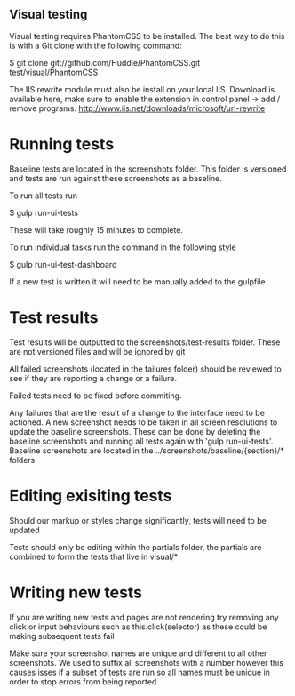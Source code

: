 ## Visual testing

Visual testing requires PhantomCSS to be installed.  The best way to do this is with a Git clone with the following command:

$ git clone git://github.com/Huddle/PhantomCSS.git test/visual/PhantomCSS

The IIS rewrite module must also be install on your local IIS.  Download is available here, make sure to enable the extension in control panel -> add / remove programs.  http://www.iis.net/downloads/microsoft/url-rewrite

# Running tests

Baseline tests are located in the screenshots folder.  This folder is versioned and tests are run against these screenshots as a baseline.

To run all tests run 

$ gulp run-ui-tests

These will take roughly 15 minutes to complete.

To run individual tasks run the command in the following style

$ gulp run-ui-test-dashboard

If a new test is written it will need to be manually added to the gulpfile

# Test results

Test results will be outputted to the screenshots/test-results folder.  These are not versioned files and will be ignored by git

All failed screenshots (located in the failures folder) should be reviewed to see if they are reporting a change or a failure.

Failed tests need to be fixed before commiting.

Any failures that are the result of a change to the interface need to be actioned.  A new screenshot needs to be taken in all  screen resolutions to update the baseline screenshots.  These can be done by deleting the baseline screenshots and running all tests again with 'gulp run-ui-tests'.  Baseline screenshots are located in the ../screenshots/baseline/{section}/* folders


# Editing exisiting tests

Should our markup or styles change significantly, tests will need to be updated

Tests should only be editing within the partials folder, the partials are combined to form the tests that live in visual/*

# Writing new tests

If you are writing new tests and pages are not rendering try removing any click or input behaviours such as this.click(selector) as these could be making subsequent tests fail

Make sure your screenshot names are unique and different to all other screenshots.  We used to suffix all screenshots with a number however this causes isses if a subset of tests are run so all names must be unique in order to stop errors from being reported

